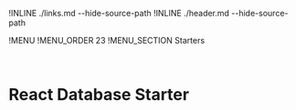 !INLINE ./links.md --hide-source-path
!INLINE ./header.md --hide-source-path

!MENU
!MENU_ORDER 23
!MENU_SECTION Starters

<br/>

# React Database Starter


